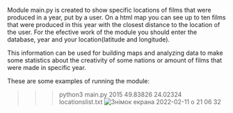 Module main.py is created to show specific locations of films that were produced in a year, put by a user. 
On a html map you can see up to ten films that were produced in this year with the closest distance to the location of the user.
For the efective work of the module you should enter the database, year and your location(latitude and longitude).

This information can be used for building maps and analyzing data to make some statistics about the creativity of
some nations or amount of films that were made in specific year.

These are some examples of running the module:
>>> python3 main.py 2015 49.83826 24.02324 locationslist.txt
![Знімок екрана 2022-02-11 о 21 06 32](https://user-images.githubusercontent.com/92580908/153655236-f03e35a9-6be2-4afe-bd23-d5853e49db5c.png)
